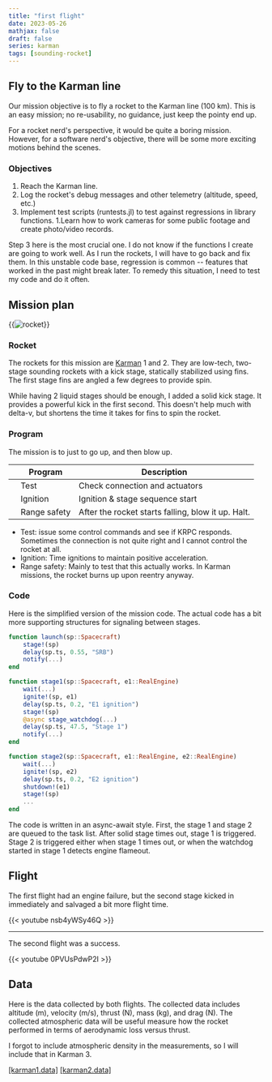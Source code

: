 ```yaml
---
title: "first flight"
date: 2023-05-26
mathjax: false
draft: false
series: karman
tags: [sounding-rocket]
---
```


## Fly to the Karman line

Our mission objective is to fly a rocket to the Karman line (100 km). This is an easy mission; no re-usability, no guidance, just keep the pointy end up.

For a rocket nerd's perspective, it would be quite a boring mission. However, for a software nerd's objective, there will be some more exciting motions behind the scenes.

### Objectives

1. Reach the Karman line.
1. Log the rocket's debug messages and other telemetry (altitude, speed, etc.)
1. Implement test scripts (runtests.jl) to test against regressions in library functions.
1.Learn how to work cameras for some public footage and create photo/video records.

Step 3 here is the most crucial one. I do not know if the functions I create are going to work well. As I run the rockets, I will have to go back and fix them. In this unstable code base, regression is common -- features that worked in the past might break later. To remedy this situation, I need to test my code and do it often.

## Mission plan

{{<image src="/craftfiles/Karman 2.png"
    alt="rocket" maxw="7em" class="right-text">}}

### Rocket

The rockets for this mission are [Karman](/craft/karman) 1 and 2. They are low-tech, two-stage sounding rockets with a kick stage, statically stabilized using fins. The first stage fins are angled a few degrees to provide spin.

While having 2 liquid stages should be enough, I added a solid kick stage. It provides a powerful kick in the first second. This doesn't help much with delta-v, but shortens the time it takes for fins to spin the rocket.

### Program

The mission is to just to go up, and then blow up.

|     | Program      | Description                                        |
| --- | ------------ | -------------------------------------------------- |
|     | Test         | Check connection and actuators                     |
|     | Ignition     | Ignition & stage sequence start                    |
|     | Range safety | After the rocket starts falling, blow it up. Halt. |

- Test: issue some control commands and see if KRPC responds. Sometimes the connection is not quite right and I cannot control the rocket at all.
- Ignition: Time ignitions to maintain positive acceleration.
- Range safety: Mainly to test that this actually works. In Karman missions, the rocket burns up upon reentry anyway.

### Code

Here is the simplified version of the mission code. The actual code has a bit more supporting structures for signaling between stages.

```jl
function launch(sp::Spacecraft)
    stage!(sp)
    delay(sp.ts, 0.55, "SRB")
    notify(...)
end

function stage1(sp::Spacecraft, e1::RealEngine)
    wait(...)
    ignite!(sp, e1)
    delay(sp.ts, 0.2, "E1 ignition")
    stage!(sp)
    @async stage_watchdog(...)
    delay(sp.ts, 47.5, "Stage 1")
    notify(...)
end

function stage2(sp::Spacecraft, e1::RealEngine, e2::RealEngine)
    wait(...)
    ignite!(sp, e2)
    delay(sp.ts, 0.2, "E2 ignition")
    shutdown!(e1)
    stage!(sp)
    ...
end
```

The code is written in an async-await style. First, the stage 1 and stage 2 are queued to the task list. After solid stage times out, stage 1 is triggered. Stage 2 is triggered either when stage 1 times out, or when the watchdog started in stage 1 detects engine flameout.

## Flight

The first flight had an engine failure, but the second stage kicked in immediately and salvaged a bit more flight time.

{{< youtube nsb4yWSy46Q >}}

---

The second flight was a success.

{{< youtube 0PVUsPdwP2I >}}

## Data

Here is the data collected by both flights. The collected data includes altitude (m), velocity (m/s), thrust (N), mass (kg), and drag (N). The collected atmospheric data will be useful measure how the rocket performed in terms of aerodynamic loss versus thrust.

I forgot to include atmospheric density in the measurements, so I will include that in Karman 3.

[[karman1.data]](/data/karman1.data)
[[karman2.data]](/data/karman2.data)
